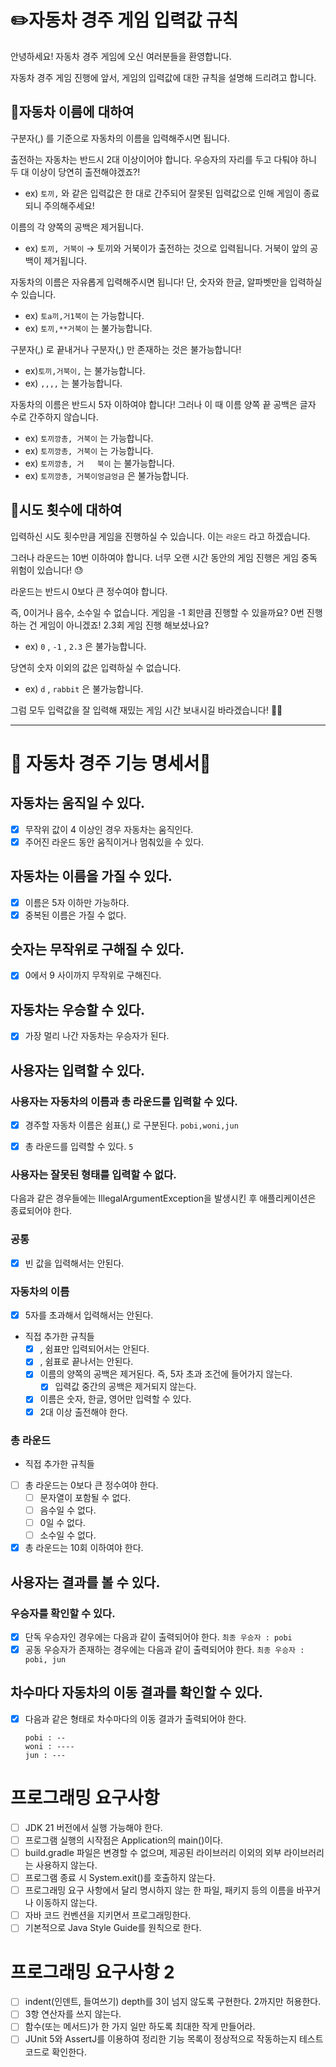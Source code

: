# ✏️자동차 경주 게임 입력값 규칙

안녕하세요! 자동차 경주 게임에 오신 여러분들을 환영합니다.

자동차 경주 게임 진행에 앞서, 게임의 입력값에 대한 규칙을 설명해 드리려고 합니다.

## 📝자동차 이름에 대하여

구분자(,) 를 기준으로 자동차의 이름을 입력해주시면 됩니다.

출전하는 자동차는 반드시 2대 이상이어야 합니다. 우승자의 자리를 두고 다퉈야 하니 두 대 이상이 당연히 출전해야겠죠?!

- ex) `토끼,` 와 같은 입력값은 한 대로 간주되어 잘못된 입력값으로 인해 게임이 종료되니 주의해주세요!

이름의 각 양쪽의 공백은 제거됩니다.

- ex) `토끼, 거북이` → 토끼와 거북이가 출전하는 것으로 입력됩니다. 거북이 앞의 공백이 제거됩니다.

자동차의 이름은 자유롭게 입력해주시면 됩니다! 단, 숫자와 한글, 알파벳만을 입력하실 수 있습니다.

- ex) `토a끼,거1북이` 는 가능합니다.
- ex) `토끼,**거북이` 는 불가능합니다.

구분자(,) 로 끝내거나 구분자(,) 만 존재하는 것은 불가능합니다!

- ex)`토끼,거북이,` 는 불가능합니다.
- ex) `,,,,` 는 불가능합니다.

자동차의 이름은 반드시 5자 이하여야 합니다! 그러나 이 때 이름 양쪽 끝 공백은 글자 수로 간주하지 않습니다.

- ex) `토끼깡총, 거북이` 는 가능합니다.
- ex) `토끼깡총, 거북이`          는 가능합니다.
- ex) `토끼깡총, 거   북이` 는 불가능합니다.
- ex) `토끼깡총, 거북이엉금엉금` 은 불가능합니다.

## 📝시도 횟수에 대하여

입력하신 시도 횟수만큼 게임을 진행하실 수 있습니다. 이는 `라운드` 라고 하겠습니다.

그러나 라운드는 10번 이하여야 합니다. 너무 오랜 시간 동안의 게임 진행은 게임 중독 위험이 있습니다! 😓

라운드는 반드시 0보다 큰 정수여야 합니다.

즉, 0이거나 음수, 소수일 수 없습니다. 게임을 -1 회만큼 진행할 수 있을까요? 0번 진행하는 건 게임이 아니겠죠! 2.3회 게임 진행 해보셨나요?

- ex) `0` , `-1` , `2.3` 은 불가능합니다.

당연히 숫자 이외의 값은 입력하실 수 없습니다.

- ex) `d` , `rabbit` 은 불가능합니다.

그럼 모두 입력값을 잘 입력해 재밌는 게임 시간 보내시길 바라겠습니다! 🙇🏻

---

# 🚗 자동차 경주 기능 명세서💭

## 자동차는 움직일 수 있다.

- [x] 무작위 값이 4 이상인 경우 자동차는 움직인다.
- [x] 주어진 라운드 동안 움직이거나 멈춰있을 수 있다.

## 자동차는 이름을 가질 수 있다.

- [x] 이름은 5자 이하만 가능하다.
- [x] 중복된 이름은 가질 수 없다.

## 숫자는 무작위로 구해질 수 있다.

- [x] 0에서 9 사이까지 무작위로 구해진다.

## 자동차는 우승할 수 있다.

- [x] 가장 멀리 나간 자동차는 우승자가 된다.

## 사용자는 입력할 수 있다.

### 사용자는 자동차의 이름과 총 라운드를 입력할 수 있다.

- [x] 경주할 자동차 이름은 쉼표(,) 로 구분된다.
  ```pobi,woni,jun```

- [x] 총 라운드를 입력할 수 있다.
  ```5```

### 사용자는 잘못된 형태를 입력할 수 없다.

다음과 같은 경우들에는 IllegalArgumentException을 발생시킨 후 애플리케이션은 종료되어야 한다.

### 공통

- [x] 빈 값을 입력해서는 안된다.

### 자동차의 이름

- [x] 5자를 초과해서 입력해서는 안된다.

- 직접 추가한 규칙들
    - [x] , 쉼표만 입력되어서는 안된다.
    - [x] , 쉼표로 끝나서는 안된다.
    - [x] 이름의 양쪽의 공백은 제거된다. 즉, 5자 초과 조건에 들어가지 않는다.
        - [x] 입력값 중간의 공백은 제거되지 않는다.
    - [x] 이름은 숫자, 한글, 영어만 입력할 수 있다.
    - [x] 2대 이상 출전해야 한다.

### 총 라운드

- 직접 추가한 규칙들
- [ ] 총 라운드는 0보다 큰 정수여야 한다.
    - [ ] 문자열이 포함될 수 없다.
    - [ ] 음수일 수 없다.
    - [ ] 0일 수 없다.
    - [ ] 소수일 수 없다.
- [x] 총 라운드는 10회 이하여야 한다.

## 사용자는 결과를 볼 수 있다.

### 우승자를 확인할 수 있다.

- [x] 단독 우승자인 경우에는 다음과 같이 출력되어야 한다.
  ```최종 우승자 : pobi```
- [x] 공동 우승자가 존재하는 경우에는 다음과 같이 출력되어야 한다.
  ```최종 우승자 : pobi, jun```

## 차수마다 자동차의 이동 결과를 확인할 수 있다.

- [x] 다음과 같은 형태로 차수마다의 이동 결과가 출력되어야 한다.
  ```
  pobi : --
  woni : ----
  jun : ---
  ```

# 프로그래밍 요구사항

- [ ] JDK 21 버전에서 실행 가능해야 한다.
- [ ] 프로그램 실행의 시작점은 Application의 main()이다.
- [ ] build.gradle 파일은 변경할 수 없으며, 제공된 라이브러리 이외의 외부 라이브러리는 사용하지 않는다.
- [ ] 프로그램 종료 시 System.exit()를 호출하지 않는다.
- [ ] 프로그래밍 요구 사항에서 달리 명시하지 않는 한 파일, 패키지 등의 이름을 바꾸거나 이동하지 않는다.
- [ ] 자바 코드 컨벤션을 지키면서 프로그래밍한다.
- [ ] 기본적으로 Java Style Guide를 원칙으로 한다.

# 프로그래밍 요구사항 2

- [ ] indent(인덴트, 들여쓰기) depth를 3이 넘지 않도록 구현한다. 2까지만 허용한다.
- [ ] 3항 연산자를 쓰지 않는다.
- [ ] 함수(또는 메서드)가 한 가지 일만 하도록 최대한 작게 만들어라.
- [ ] JUnit 5와 AssertJ를 이용하여 정리한 기능 목록이 정상적으로 작동하는지 테스트 코드로 확인한다.
